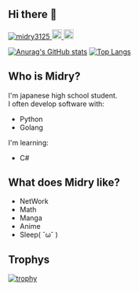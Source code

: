 ## Hi there 👋

<p align="left">
  <a href="https://github.com/midry3125/midry3125/">
    <img src="https://komarev.com/ghpvc/?username=midry3125" alt="midry3125" />
  </a>
  <a href="https://twitter.com/midry3125">
    <img height="20" src="https://img.shields.io/twitter/follow/midry3125?label=Twitter&logo=twitter&style=flat" />
  </a>
  <a href="https://github.com/midry3125">
    <img height="20" src="https://img.shields.io/github/followers/midry3125?label=follow&logo=github&style=flat" />
  </a>
</p>

[![Anurag's GitHub stats](https://github-readme-stats.vercel.app/api?username=midry3125)](https://github.com/anuraghazra/github-readme-stats)
[![Top Langs](https://github-readme-stats.vercel.app/api/top-langs/?username=midry3125)](https://github.com/anuraghazra/github-readme-stats)

## Who is Midry?
I'm japanese high school student.  
I often develop software with:
- Python
- Golang

I'm learning:
- C#

## What does Midry like?
- NetWork
- Math
- Manga
- Anime
- Sleep( ˘ω˘ )

## Trophys
[![trophy](https://github-profile-trophy.vercel.app/?username=midry3125)](https://github.com/ryo-ma/github-profile-trophy)
